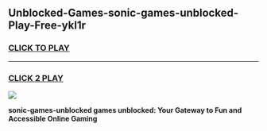 
## Unblocked-Games-sonic-games-unblocked-Play-Free-ykl1r
<h3>
<a href="https://premium76.site?title=sonic-games-unblocked&ref=23A">CLICK TO PLAY</a></h3>
<hr>

<h3>
<a href="https://premium76.site?title=sonic-games-unblocked&ref=23A">CLICK 2 PLAY</a>
  
</h3>

<a href="https://premium76.site?title=sonic-games-unblocked&ref=23A"><img src="https://clearcache.store/games.png"></a>


**sonic-games-unblocked games unblocked: Your Gateway to Fun and Accessible Online Gaming**
